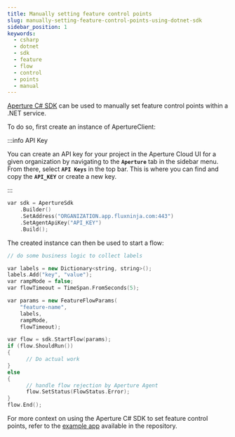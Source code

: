 ```yaml
---
title: Manually setting feature control points
slug: manually-setting-feature-control-points-using-dotnet-sdk
sidebar_position: 1
keywords:
  - csharp
  - dotnet
  - sdk
  - feature
  - flow
  - control
  - points
  - manual
---
```


<!-- ADD NUGET LINK AFTER PUBLISHING -->

[Aperture C# SDK](https://www.github.com/fluxninja/aperture-csharp) can be used
to manually set feature control points within a .NET service.

To do so, first create an instance of ApertureClient:

:::info API Key

You can create an API key for your project in the Aperture Cloud UI for a given
organization by navigating to the **`Aperture`** tab in the sidebar menu. From
there, select **`API Keys`** in the top bar. This is where you can find and copy
the **`API_KEY`** or create a new key.

:::

```cpp
var sdk = ApertureSdk
    .Builder()
    .SetAddress("ORGANIZATION.app.fluxninja.com:443")
    .SetAgentApiKey("API_KEY")
    .Build();
```

The created instance can then be used to start a flow:

```cpp
// do some business logic to collect labels

var labels = new Dictionary<string, string>();
labels.Add("key", "value");
var rampMode = false;
var flowTimeout = TimeSpan.FromSeconds(5);

var params = new FeatureFlowParams(
    "feature-name",
    labels,
    rampMode,
    flowTimeout);

var flow = sdk.StartFlow(params);
if (flow.ShouldRun())
{
      // Do actual work
}
else
{
      // handle flow rejection by Aperture Agent
      flow.SetStatus(FlowStatus.Error);
}
flow.End();
```

For more context on using the Aperture C# SDK to set feature control points,
refer to the [example app][example] available in the repository.

[example]: https://github.com/fluxninja/aperture-csharp/tree/main/Examples
